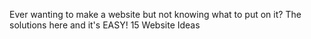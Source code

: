 
Ever wanting to make a website but not knowing what to put on it?
The solutions here and it's EASY!
15 Website Ideas
